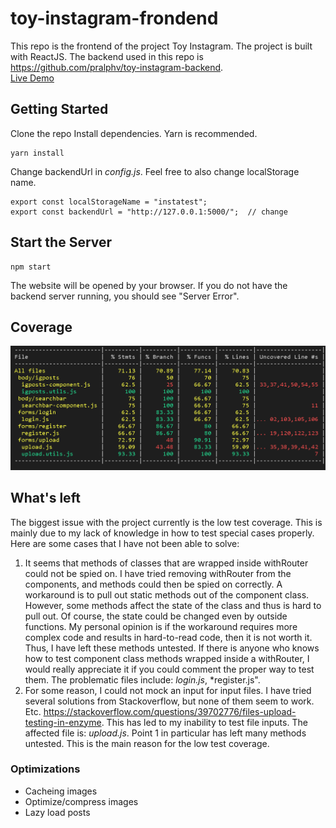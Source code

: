 # toy-instagram-frondend
This repo is the frontend of the project Toy Instagram. The project is built with ReactJS. The backend used in this repo is https://github.com/pralphv/toy-instagram-backend. <a href="https://toy-instagram-frontend.herokuapp.com/"> <br>
Live Demo</a>

## Getting Started
Clone the repo
Install dependencies. Yarn is recommended.
```
yarn install
```
Change backendUrl in *config.js*. Feel free to also change localStorage name.
```
export const localStorageName = "instatest";
export const backendUrl = "http://127.0.0.1:5000/";  // change 
```
## Start the Server
```
npm start
```
The website will be opened by your browser. If you do not have the backend server running, you should see "Server Error".
## Coverage
![alt text](https://github.com/pralphv/toy-instagram-frondend/blob/master/fe_coverage.png)
## What's left
The biggest issue with the project currently is the low test coverage. This is mainly due to my lack of knowledge in how to test special cases properly. Here are some cases that I have not been able to solve:
1. It seems that methods of classes that are wrapped inside withRouter could not be spied on. I have tried removing withRouter from the components, and methods could then be spied on correctly. A workaround is to pull out static methods out of the component class. However, some methods affect the state of the class and thus is hard to pull out. Of course, the state could be changed even by outside functions. My personal opinion is if the workaround requires more complex code and results in hard-to-read code, then it is not worth it. Thus, I have left these methods untested. If there is anyone who knows how to test component class methods wrapped inside a withRouter, I would really appreciate it if you could comment the proper way to test them. The problematic files include: *login.js*, *register.js".
2. For some reason, I could not mock an input for input files. I have tried several solutions from Stackoverflow, but none of them seem to work. Etc. https://stackoverflow.com/questions/39702776/files-upload-testing-in-enzyme. This has led to my inability to test file inputs. The affected file is: *upload.js*.
Point 1 in particular has left many methods untested. This is the main reason for the low test coverage.
### Optimizations
- Cacheing images
- Optimize/compress images
- Lazy load posts
